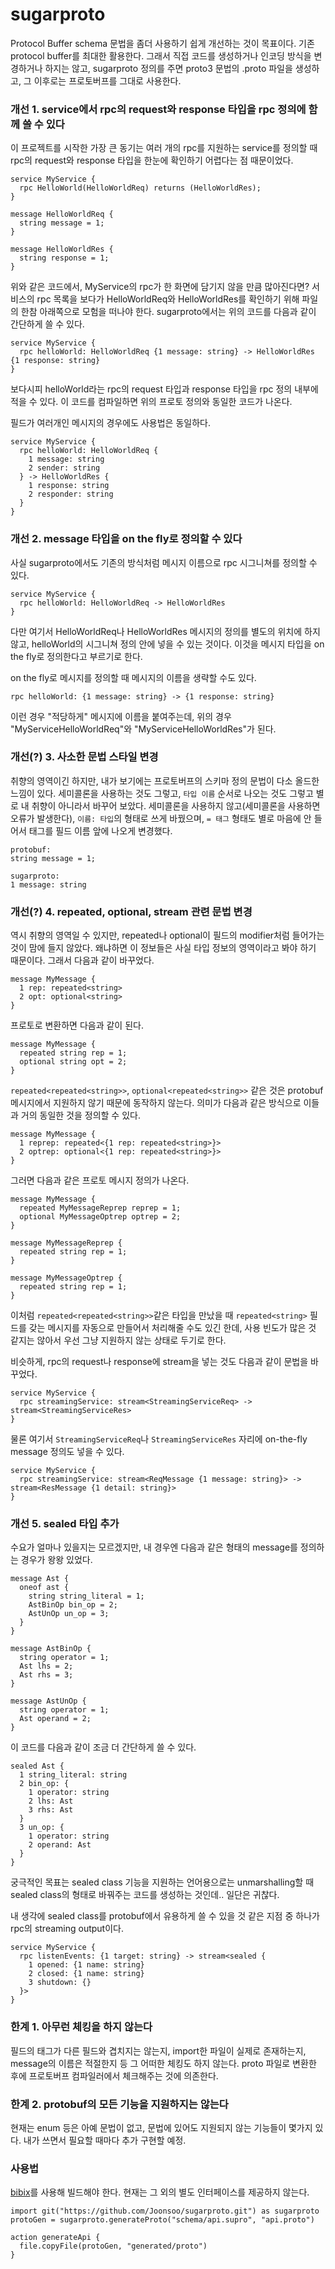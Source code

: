 # sugarproto

Protocol Buffer schema 문법을 좀더 사용하기 쉽게 개선하는 것이 목표이다. 기존 protocol buffer를 최대한 활용한다. 그래서 직접 코드를 생성하거나 인코딩 방식을 변경하거나 하지는 않고, sugarproto 정의를 주면 proto3 문법의 .proto 파일을 생성하고, 그 이후로는 프로토버프를 그대로 사용한다.

### 개선 1. service에서 rpc의 request와 response 타입을 rpc 정의에 함께 쓸 수 있다

이 프로젝트를 시작한 가장 큰 동기는 여러 개의 rpc를 지원하는 service를 정의할 때 rpc의 request와 response 타입을 한눈에 확인하기 어렵다는 점 때문이었다.

```
service MyService {
  rpc HelloWorld(HelloWorldReq) returns (HelloWorldRes);
}

message HelloWorldReq {
  string message = 1;
}

message HelloWorldRes {
  string response = 1;
}
```

위와 같은 코드에서, MyService의 rpc가 한 화면에 담기지 않을 만큼 많아진다면? 서비스의 rpc 목록을 보다가 HelloWorldReq와 HelloWorldRes를 확인하기 위해 파일의 한참 아래쪽으로 모험을 떠나야 한다. sugarproto에서는 위의 코드를 다음과 같이 간단하게 쓸 수 있다.

```
service MyService {
  rpc helloWorld: HelloWorldReq {1 message: string} -> HelloWorldRes {1 response: string}
}
```

보다시피 helloWorld라는 rpc의 request 타입과 response 타입을 rpc 정의 내부에 적을 수 있다. 이 코드를 컴파일하면 위의 프로토 정의와 동일한 코드가 나온다.

필드가 여러개인 메시지의 경우에도 사용법은 동일하다.

```
service MyService {
  rpc helloWorld: HelloWorldReq {
    1 message: string
    2 sender: string
  } -> HelloWorldRes {
    1 response: string
    2 responder: string
  }
}
```

### 개선 2. message 타입을 on the fly로 정의할 수 있다

사실 sugarproto에서도 기존의 방식처럼 메시지 이름으로 rpc 시그니쳐를 정의할 수 있다.

```
service MyService {
  rpc helloWorld: HelloWorldReq -> HelloWorldRes
}
```

다만 여기서 HelloWorldReq나 HelloWorldRes 메시지의 정의를 별도의 위치에 하지 않고, helloWorld의 시그니쳐 정의 안에 넣을 수 있는 것이다. 이것을 메시지 타입을 on the fly로 정의한다고 부르기로 한다.

on the fly로 메시지를 정의할 때 메시지의 이름을 생략할 수도 있다.

```
rpc helloWorld: {1 message: string} -> {1 response: string}
```

이런 경우 "적당하게" 메시지에 이름을 붙여주는데, 위의 경우 "MyServiceHelloWorldReq"와 "MyServiceHelloWorldRes"가 된다.

### 개선(?) 3. 사소한 문법 스타일 변경

취향의 영역이긴 하지만, 내가 보기에는 프로토버프의 스키마 정의 문법이 다소 올드한 느낌이 있다. 세미콜론을 사용하는 것도 그렇고, `타입 이름` 순서로 나오는 것도 그렇고 별로 내 취향이 아니라서 바꾸어 보았다. 세미콜론을 사용하지 않고(세미콜론을 사용하면 오류가 발생한다), `이름: 타입`의 형태로 쓰게 바꿨으며, `= 태그` 형태도 별로 마음에 안 들어서 태그를 필드 이름 앞에 나오게 변경했다.

```
protobuf:
string message = 1;

sugarproto:
1 message: string
```

### 개선(?) 4. repeated, optional, stream 관련 문법 변경

역시 취향의 영역일 수 있지만, repeated나 optional이 필드의 modifier처럼 들어가는 것이 맘에 들지 않았다. 왜냐하면 이 정보들은 사실 타입 정보의 영역이라고 봐야 하기 때문이다. 그래서 다음과 같이 바꾸었다.

```
message MyMessage {
  1 rep: repeated<string>
  2 opt: optional<string>
}
```

프로토로 변환하면 다음과 같이 된다.

```
message MyMessage {
  repeated string rep = 1;
  optional string opt = 2;
}
```

`repeated<repeated<string>>`, `optional<repeated<string>>` 같은 것은 protobuf 메시지에서 지원하지 않기 때문에 동작하지 않는다. 의미가 다음과 같은 방식으로 이들과 거의 동일한 것을 정의할 수 있다.

```
message MyMessage {
  1 reprep: repeated<{1 rep: repeated<string>}>
  2 optrep: optional<{1 rep: repeated<string>}>
}
```

그러면 다음과 같은 프로토 메시지 정의가 나온다.

```
message MyMessage {
  repeated MyMessageReprep reprep = 1;
  optional MyMessageOptrep optrep = 2;
}

message MyMessageReprep {
  repeated string rep = 1;
}

message MyMessageOptrep {
  repeated string rep = 1;
}
```

이처럼 `repeated<repeated<string>>`같은 타입을 만났을 때 `repeated<string>` 필드를 갖는 메시지를 자동으로 만들어서 처리해줄 수도 있긴 한데, 사용 빈도가 많은 것 같지는 않아서 우선 그냥 지원하지 않는 상태로 두기로 한다.

비슷하게, rpc의 request나 response에 stream을 넣는 것도 다음과 같이 문법을 바꾸었다.

```
service MyService {
  rpc streamingService: stream<StreamingServiceReq> -> stream<StreamingServiceRes>
}
```

물론 여기서 `StreamingServiceReq`나 `StreamingServiceRes` 자리에 on-the-fly message 정의도 넣을 수 있다.

```
service MyService {
  rpc streamingService: stream<ReqMessage {1 message: string}> -> stream<ResMessage {1 detail: string}>
}
```

### 개선 5. sealed 타입 추가

수요가 얼마나 있을지는 모르겠지만, 내 경우엔 다음과 같은 형태의 message를 정의하는 경우가 왕왕 있었다.

```
message Ast {
  oneof ast {
    string string_literal = 1;
    AstBinOp bin_op = 2;
    AstUnOp un_op = 3;
  }
}

message AstBinOp {
  string operator = 1;
  Ast lhs = 2;
  Ast rhs = 3;
}

message AstUnOp {
  string operator = 1;
  Ast operand = 2;
}
```

이 코드를 다음과 같이 조금 더 간단하게 쓸 수 있다.

```
sealed Ast {
  1 string_literal: string
  2 bin_op: {
    1 operator: string
    2 lhs: Ast
    3 rhs: Ast
  }
  3 un_op: {
    1 operator: string
    2 operand: Ast
  }
}
```

궁극적인 목표는 sealed class 기능을 지원하는 언어용으로는 unmarshalling할 때 sealed class의 형태로 바꿔주는 코드를 생성하는 것인데.. 일단은 귀찮다.

내 생각에 sealed class를 protobuf에서 유용하게 쓸 수 있을 것 같은 지점 중 하나가 rpc의 streaming output이다.

```
service MyService {
  rpc listenEvents: {1 target: string} -> stream<sealed {
    1 opened: {1 name: string}
    2 closed: {1 name: string}
    3 shutdown: {}
  }>
}
```


### 한계 1. 아무런 체킹을 하지 않는다

필드의 태그가 다른 필드와 겹치지는 않는지, import한 파일이 실제로 존재하는지, message의 이름은 적절한지 등 그 어떠한 체킹도 하지 않는다. proto 파일로 변환한 후에 프로토버프 컴파일러에서 체크해주는 것에 의존한다.


### 한계 2. protobuf의 모든 기능을 지원하지는 않는다

현재는 enum 등은 아예 문법이 없고, 문법에 있어도 지원되지 않는 기능들이 몇가지 있다. 내가 쓰면서 필요할 때마다 추가 구현할 예정.


### 사용법

[bibix](https://github.com/joonsoo/bibix)를 사용해 빌드해야 한다. 현재는 그 외의 별도 인터페이스를 제공하지 않는다.

```
import git("https://github.com/Joonsoo/sugarproto.git") as sugarproto
protoGen = sugarproto.generateProto("schema/api.supro", "api.proto")

action generateApi {
  file.copyFile(protoGen, "generated/proto")
}
```
